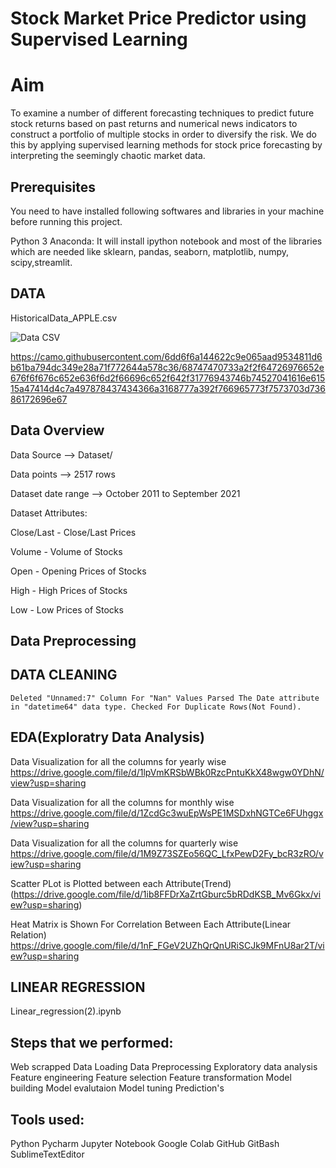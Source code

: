 
# Stock Market Price Predictor using Supervised Learning
# Aim
To examine a number of different forecasting techniques to predict future stock returns based on past returns and numerical news indicators to construct a portfolio of multiple stocks in order to diversify the risk. We do this by applying supervised learning methods for stock price forecasting by interpreting the seemingly chaotic market data.

## Prerequisites

You need to have installed following softwares and libraries in your machine before running this project.

Python 3 Anaconda: It will install ipython notebook and most of the libraries which are needed like sklearn, pandas, seaborn, matplotlib, numpy, scipy,streamlit.

  
## DATA

HistoricalData_APPLE.csv

![Data CSV](https://drive.google.com/file/d/1wiCtktRpAanaQZGAMLzIxxCt46j1hwz9/view?usp=sharing)

https://camo.githubusercontent.com/6dd6f6a144622c9e065aad9534811d6b61ba794dc349e28a71f772644a578c36/68747470733a2f2f64726976652e676f6f676c652e636f6d2f66696c652f642f31776943746b74527041616e61515a47414d4c7a497878437434366a3168777a392f766965773f7573703d73686172696e67
## Data Overview

Data Source --> Dataset/

Data points --> 2517 rows

Dataset date range --> October 2011 to September 2021

Dataset Attributes:

Close/Last - Close/Last Prices

Volume - Volume of Stocks

Open - Opening Prices of Stocks

High - High Prices of Stocks

Low -  Low Prices of Stocks

## Data Preprocessing

## DATA CLEANING

    Deleted "Unnamed:7" Column For "Nan" Values Parsed The Date attribute in "datetime64" data type. Checked For Duplicate Rows(Not Found).

## EDA(Exploratry Data Analysis)

Data Visualization for all the columns for yearly wise
https://drive.google.com/file/d/1lpVmKRSbWBk0RzcPntuKkX48wgw0YDhN/view?usp=sharing

Data Visualization for all the columns for monthly wise
https://drive.google.com/file/d/1ZcdGc3wuEpWsPE1MSDxhNGTCe6FUhggx/view?usp=sharing

Data Visualization for all the columns for quarterly wise
https://drive.google.com/file/d/1M9Z73SZEo56QC_LfxPewD2Fy_bcR3zRO/view?usp=sharing

Scatter PLot is Plotted between each Attribute(Trend) 
(https://drive.google.com/file/d/1ib8FFDrXaZrtGburc5bRDdKSB_Mv6Gkx/view?usp=sharing)

Heat Matrix is Shown For Correlation Between Each Attribute(Linear Relation)
 https://drive.google.com/file/d/1nF_FGeV2UZhQrQnURiSCJk9MFnU8ar2T/view?usp=sharing


## LINEAR REGRESSION 

Linear_regression(2).ipynb





## Steps that we performed:

   Web scrapped
   Data Loading
   Data Preprocessing
   Exploratory data analysis
   Feature engineering
   Feature selection
   Feature transformation
   Model building
   Model evalutaion
   Model tuning
   Prediction's

## Tools used:

   Python
   Pycharm
   Jupyter Notebook
   Google Colab
   GitHub
   GitBash
   SublimeTextEditor 
